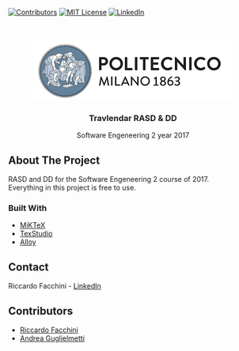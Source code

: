 <!--
*** Many thanks for README template to Othneil Drew: https://github.com/othneildrew
*** Taken from: https://github.com/othneildrew/Best-README-Template
-->





<!-- PROJECT SHIELDS -->
<!--
*** I'm using markdown "reference style" links for readability.
*** Reference links are enclosed in brackets [ ] instead of parentheses ( ).
*** See the bottom of this document for the declaration of the reference variables
*** for contributors-url, forks-url, etc. This is an optional, concise syntax you may use.
*** https://www.markdownguide.org/basic-syntax/#reference-style-links
-->
[![Contributors][contributors-shield]][contributors-url]
[![MIT License][license-shield]][license-url]
[![LinkedIn][linkedin-shield]][linkedin-url]

<!-- PROJECT LOGO -->
<br />
<p align="center">
  <a>
    <img src="https://github.com/Riccardo95Facchini/FacchiniGuglielmetti-Travlendar-2017/blob/master/Documents/01%20-%20RASD/latex_files/Img/PolimiLogo.png" alt="Logo">
  </a>

  <h3 align="center">Travlendar RASD & DD</h3>

  <p align="center">
    Software Engeneering 2 year 2017
    <br />
  </p>
</p>

<!-- ABOUT THE PROJECT -->
## About The Project

RASD and DD for the Software Engeneering 2 course of 2017.<br/>
Everything in this project is free to use.

### Built With
* [MiKTeX](https://miktex.org/)
* [TexStudio](https://www.xm1math.net/texmaker/)
* [Alloy](http://alloy.lcs.mit.edu/alloy/)

<!-- CONTACT -->
## Contact

Riccardo Facchini - [LinkedIn](https://www.linkedin.com/in/riccardo-facchini-1a8206194/)

<!-- CONTRIBUTORS -->
## Contributors

* <a href="https://github.com/Riccardo95Facchini">Riccardo Facchini</a>
* <a href="https://github.com/AndreaGuglielmetti">Andrea Guglielmetti</a>

<!-- MARKDOWN LINKS & IMAGES -->
<!-- https://www.markdownguide.org/basic-syntax/#reference-style-links -->
[contributors-shield]: https://img.shields.io/github/contributors/Riccardo95Facchini/FacchiniGuglielmetti-Travlendar-2017
[contributors-url]: https://github.com/Riccardo95Facchini/FacchiniGuglielmetti-Travlendar-2017/graphs/contributors
[license-shield]: https://img.shields.io/github/license/Riccardo95Facchini/FacchiniGuglielmetti-Travlendar-2017
[license-url]: https://github.com/Riccardo95Facchini/FacchiniGuglielmetti-Travlendar-2017/blob/master/LICENSE
[linkedin-shield]: https://img.shields.io/badge/-LinkedIn-black.svg?style=flat-square&logo=linkedin&colorB=555
[linkedin-url]: https://linkedin.com/in/riccardo-facchini-1a8206194
